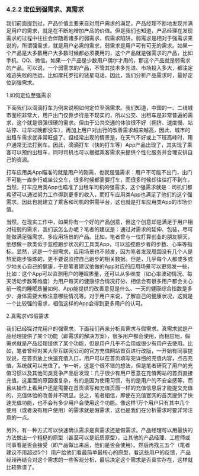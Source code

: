 ### 4.2.2 定位到强需求、真需求

我们前面提到过，产品价值主要来自对用户需求的满足，产品经理不断地发现并满足用户的需求，就是在不断地增加产品的价值。但是我们也知道，产品经理在发现需求的过程中往往会伴随着诸多的弱需求、假需求陷阱。弱需求是相对于强需求来说的，所谓强需求，就是用户必需的需求，弱需求是用户可有可无的需求。如果一个产品是大多数用户大多数时候都必须要用的，这个产品就是强需求的产品，比如手机、QQ、微信。如果一个产品是少数用户偶尔才用的，那这个产品就是弱需求的产品。可以说，一个弱需求的产品，不管其技术多先进、市场投入多大，都注定难逃失败的厄运，比如摩托罗拉的铱星电话。因此，我们分析产品需求时，最好定位到强需求。

1.如何定位至强需求

下面我们以滴滴打车为例来说明如何定位至强需求。我们知道，中国的一、二线城市面积非常大，用户出门仅靠步行是不现实的，所以公交、出租车是非常普遍的需求，这个就是很强很硬的需求。但由于公共交通的体验很不好（拥挤、速度慢、站站停、过早过晚都没车），再加上用户对出行的改善需求越来越高，因此，城市的出租车需求就非常旺盛了。但经常出现的情景是，在天气不好或上下班高峰时，用户通常无法打到车。因此，滴滴打车（快的打车等）App产品出现了，其实现了乘客可以预约出租车，同时司机也可以根据乘客需求来提供个性化服务并合理安排自己的资源。

打车应用类App瞄准的就是用户的刚需，也就是强需求：用户不可能不出门，出门不可能一直步行或坐公交车，很多时候都需要打车，而很多时候却往往打不到车。当然，打车应用类App也瞄准了出租车司机的强需求，这个强需求就是：司机们都希望可以通过努力工作得到更多的收入，而打车应用类App也满足了他们的这个强需求。因此也就建立了乘客和司机的供需平台，这也就是打车应用类App的市场价值。

当然，在现实工作中，如果你有一个好的产品创意，但这个创意却是满足于用户相对较弱的需求，我们该怎么办呢？笔者的建议是：通过对需求的延伸、包装，尽可能做满足强需求、多应用场景的产品。比如，笔者曾与一位打算创业的朋友聊天，他想做一款类似于监控跑步状况的工具类App，可以监控跑步者的步数、心率等指标。显然，这是一个弱需求，应用场景也不频发，因为笔者发现周围没有几个人是热爱跑步锻炼的，更不要说监控自己跑步的相关数据。但是，几乎每个人都或多或少地关心自己的健康，于是笔者建议他做的App对应的应用场景可以更频发一些，比如：这个App可以监测用户的睡眠质量，还可以从多维度（如心率波动情况、每天活动步数等维度）为用户每天的健康综合情况打分、相信会有很多用户都会关心前一晚的睡眠质量如何、App能提供的改善意见是什么、一天的健康综合指数是多少、身体需要大致注意哪些情况等。对于用户来说，了解自己的健康状况，这就是一个比较强的需求，相信这样的App会得到更多用户的认可。

2.真需求VS假需求

我们已经探讨完用户的强需求，下面我们再来分析真需求与假需求。真需求就是产品经理提供了某个功能（即需求的解决方案），很多用户都会使用，而相应地，假需求就是产品经理提供了某个功能，但是用户几乎不会用或很少有用户去使用。比如，笔者曾经对某大型互联网公司的官方充值网站首页进行改版，一开始有同事提议说，在首页放上快速充值入口，用户可以在首页填写完详细的充值内容，点击充值，系统就可以充值了。乍一听，这是个很不错的想法，但是笔者研究了用户的充值习惯以及其他同类竞争产品后发现：几乎很少有用户愿意在充值网站的首页直接充值。这里面的原因很复杂，有的是因为使用习惯，有的是用户的不安全感等，而且从操作上看用户还是需要在首页填写和充值页面一样的充值信息后才能提交充值的，充值体验的改善并不明显。总之，笔者相信，即使在充值官网的首页提供了快速充值功能，也不会有多少用户会使用这个功能。像这样1万个用户只有其中几个使用（或者没有用户使用）的需求就是假需求，这也是我们在分析需求时要非常注意的一点。

另外，有一种方式可以快速确认需求是真需求还是假需求。产品经理可以用最快的方法做出一个粗糙的原型（甚至可以是纸质原型），让其他的产品经理、工程师或同事看是否会接受（即产品做出来后，他们是否会使用）。然后再找三五个（笔者建议不用超过5个）用户给他们看最简单最核心的原型，看这些用户的反馈，产品经理再结合对这个需求的一些客观分析，最后决定这个需求是否真实存在，这样就比较靠谱了。
